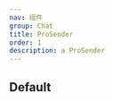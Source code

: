 ```yaml
---
nav: 组件
group: Chat
title: ProSender
order: 1
description: a ProSender
---
```


## Default

<code src="./demos/base.tsx"></code>
